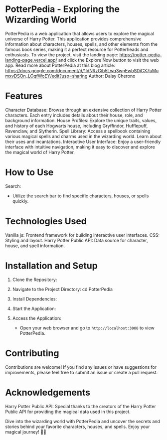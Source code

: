 # PotterPedia - Exploring the Wizarding World
PotterPedia is a web application that allows users to explore the magical universe of Harry Potter. This application provides comprehensive information about characters, houses, spells, and other elements from the famous book series, making it a perfect resource for Potterheads and enthusiasts. 
To view the project, visit the landing page: https://potter-pedia-landing-page.vercel.app/
and click the Explore Now button to visit the web app. 
Read more about PotterPedia at this blog article: https://docs.google.com/document/d/1ldNRzGib5Lwq3wpEwbSDiCX7uMumxvDSOn_LOqfWoEY/edit?usp=sharing
Author: Daisy Cherono

 # Features
Character Database: Browse through an extensive collection of Harry Potter characters. Each entry includes details about their house, role, and background information.
House Profiles: Explore the unique traits, values, and history of each Hogwarts house, including Gryffindor, Hufflepuff, Ravenclaw, and Slytherin.
Spell Library: Access a spellbook containing various magical spells and charms used in the wizarding world. Learn about their uses and incantations.
Interactive User Interface: Enjoy a user-friendly interface with intuitive navigation, making it easy to discover and explore the magical world of Harry Potter.

# How to Use
Search:
   - Utilize the search bar to find specific characters, houses, or spells quickly.
# Technologies Used
Vanilla js: Frontend framework for building interactive user interfaces.
CSS: Styling and layout.
Harry Potter Public API: Data source for character, house, and spell information.

# Installation and Setup
1. Clone the Repository:
2. Navigate to the Project Directory:
   cd PotterPedia
3. Install Dependencies:
  
4. Start the Application:
 
  
5. Access the Application:
   - Open your web browser and go to `http://localhost:3000` to view PotterPedia.

# Contributing
Contributions are welcome! If you find any issues or have suggestions for improvements, please feel free to submit an issue or create a pull request.

# Acknowledgements
Harry Potter Public API: Special thanks to the creators of the Harry Potter Public API for providing the magical data used in this project.

Dive into the wizarding world with PotterPedia and uncover the secrets and stories behind your favorite characters, houses, and spells. Enjoy your magical journey! 🧙✨

